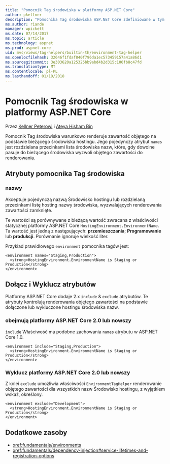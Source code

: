 ```yaml
---
title: "Pomocnik Tag środowiska w platformy ASP.NET Core"
author: pkellner
description: "Pomocnika Tag środowiska ASP.NET Core zdefiniowane w tym wszystkie właściwości"
ms.author: riande
manager: wpickett
ms.date: 07/14/2017
ms.topic: article
ms.technology: aspnet
ms.prod: aspnet-core
uid: mvc/views/tag-helpers/builtin-th/environment-tag-helper
ms.openlocfilehash: 32646f1fdaf840f796da1ec573459157a41a86d1
ms.sourcegitcommit: 3e303620a125325bb9abd4b2d315c106fb8c47fd
ms.translationtype: MT
ms.contentlocale: pl-PL
ms.lasthandoff: 01/19/2018
---
```

# <a name="environment-tag-helper-in-aspnet-core"></a>Pomocnik Tag środowiska w platformy ASP.NET Core

Przez [Kellner Peterowi](http://peterkellner.net) i [Ateya Hisham Bin](https://twitter.com/hishambinateya)

Pomocnik Tag środowiska warunkowo renderuje zawartość objętego na podstawie bieżącego środowiska hostingu. Jego pojedynczy atrybut `names` jest rozdzielana przecinkami lista środowiska nazw, które, gdy dowolne pasuje do bieżącego środowiska wyzwoli objętego zawartości do renderowania.

## <a name="environment-tag-helper-attributes"></a>Atrybuty pomocnika Tag środowiska

### <a name="names"></a>nazwy

Akceptuje pojedynczą nazwą Środowisko hostingu lub rozdzielaną przecinkami listę hosting nazwy środowiska, wyzwalających renderowania zawartości zamknięte.

Te wartości są porównywane z bieżącą wartość zwracana z właściwości statycznej platformy ASP.NET Core `HostingEnvironment.EnvironmentName`.  Ta wartość jest jedną z następujących: **przemieszczania**; **Programowanie** lub **produkcji**. Porównanie ignoruje wielkość liter.

Przykład prawidłowego `environment` pomocnika tagów jest:

```cshtml
<environment names="Staging,Production">
  <strong>HostingEnvironment.EnvironmentName is Staging or Production</strong>
</environment>
```

## <a name="include-and-exclude-attributes"></a>Dołącz i Wyklucz atrybutów

Platformy ASP.NET Core dodaje 2.x `include`  &  `exclude` atrybutów. Te atrybuty kontrolują renderowania objętego zawartości na podstawie dołączone lub wykluczone hostingu środowiska nazw.

### <a name="include-aspnet-core-20-and-later"></a>obejmują platformy ASP.NET Core 2.0 lub nowszy

`include` Właściwość ma podobne zachowania `names` atrybutu w ASP.NET Core 1.0.

```cshtml
<environment include="Staging,Production">
  <strong>HostingEnvironment.EnvironmentName is Staging or Production</strong>
</environment>
```

### <a name="exclude-aspnet-core-20-and-later"></a>Wyklucz platformy ASP.NET Core 2.0 lub nowszy

Z kolei `exclude` umożliwia właściwości `EnvironmentTagHelper` renderowanie objętego zawartości dla wszystkich nazw Środowisko hostingu, z wyjątkiem wskaż, określony.

```cshtml
<environment exclude="Development">
  <strong>HostingEnvironment.EnvironmentName is Staging or Production</strong>
</environment>
```

## <a name="additional-resources"></a>Dodatkowe zasoby

* <xref:fundamentals/environments>
* <xref:fundamentals/dependency-injection#service-lifetimes-and-registration-options>
